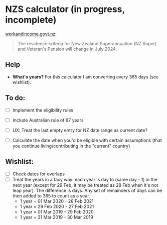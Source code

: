 # NZS calculator (in progress, incomplete)

[workandincome.govt.nz](https://www.workandincome.govt.nz/eligibility/seniors/nz-super-and-veterans-pension-residency-changes-2024.html):
> The residence criteria for New Zealand Superannuation (NZ Super) and Veteran's Pension will change in July 2024.


## Help
* **What's years?** For this calculator I am converting every 365 days (see wishlist).

## To do:
- [ ] Implement the eligibility rules
- [ ] Include Australian rule of 67 years
- [ ] UX: Treat the last empty entry for NZ date range as current date?
- [ ] Calculate the date when you'd be eligible with certain assumptions (that you continue living/contributing in the "current" country)


## Wishlist:

- [ ] Check dates for overlaps
- [ ] Treat the years in a facy way: each year is day to (same day - 1) in the next year (except for 29 Feb, it may be treated as 28 Feb when it's not leap year). The difference is days. Any set of remainders of days can be then added to 365 to count as a year.
    * 1 year = 01 Mar 2020 - 28 Feb 2021
    * 1 year = 29 Feb 2020 - 27 Feb 2021
    * 1 year = 01 Mar 2019 - 29 Feb 2020
    * 1 year = 31 Mar 2019 - 30 Mar 2019
